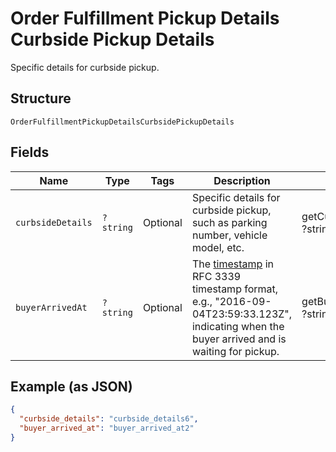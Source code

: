 
# Order Fulfillment Pickup Details Curbside Pickup Details

Specific details for curbside pickup.

## Structure

`OrderFulfillmentPickupDetailsCurbsidePickupDetails`

## Fields

| Name | Type | Tags | Description | Getter | Setter |
|  --- | --- | --- | --- | --- | --- |
| `curbsideDetails` | `?string` | Optional | Specific details for curbside pickup, such as parking number, vehicle model, etc. | getCurbsideDetails(): ?string | setCurbsideDetails(?string curbsideDetails): void |
| `buyerArrivedAt` | `?string` | Optional | The [timestamp](#workingwithdates) in RFC 3339 timestamp format, e.g., "2016-09-04T23:59:33.123Z",<br>indicating when the buyer arrived and is waiting for pickup. | getBuyerArrivedAt(): ?string | setBuyerArrivedAt(?string buyerArrivedAt): void |

## Example (as JSON)

```json
{
  "curbside_details": "curbside_details6",
  "buyer_arrived_at": "buyer_arrived_at2"
}
```

